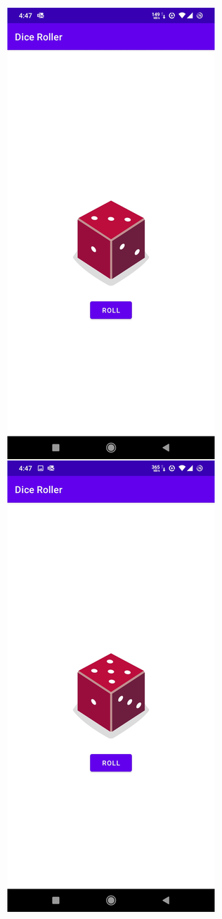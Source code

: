 ![Screenshot](./Screenshots/Screenshot_20220311-164739251.jpg)
![Screenshot](./Screenshots/Screenshot_20220311-164745028.jpg)
